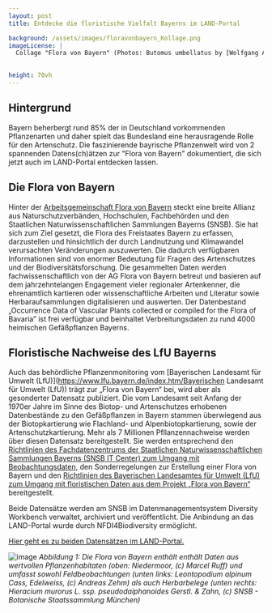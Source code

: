 ```yaml
---
layout: post
title: Entdecke die floristische Vielfalt Bayerns im LAND-Portal

background: /assets/images/floravonbayern_Kollage.png
imageLicense: |
  Collage "Flora von Bayern" (Photos: Butomus umbellatus by [Wolfgang Ahlmer](https://www.gbif.org/occurrence/2811466337), Linum viscosum L.  by [Andreas Zehm](https://www.gbif.org/occurrence/2809908448), Pulsatilla vulgaris Mill. by [Burkhard Biel](https://www.gbif.org/occurrence/2811322414), Gentiana asclepiadea L.  by [Sebastian Hollinger](https://www.gbif.org/occurrence/2811314413), Drosera rotundifolia L. by [Burkhard Biel](https://www.gbif.org/occurrence/2811319390), Tulipa sylvestris subsp. sylvestris by [Burkhard Biel](https://www.gbif.org/occurrence/2811466550))

 
height: 70vh
---
```


## Hintergrund
Bayern beherbergt rund 85% der in Deutschland vorkommenden Pflanzenarten und daher spielt das Bundesland eine herausragende Rolle für den Artenschutz. Die faszinierende bayrische Pflanzenwelt wird von 2 spannenden Datens(ch)ätzen zur "Flora von Bayern" dokumentiert, die sich jetzt auch im LAND-Portal entdecken lassen.
 
## Die Flora von Bayern

Hinter der [Arbeitsgemeinschaft Flora von Bayern](https://web.archive.org/web/20230529093523/https://wiki.bayernflora.de/web/AG_Flora_von_Bayern) steckt eine breite Allianz aus Naturschutzverbänden, Hochschulen, Fachbehörden und den Staatlichen Naturwissenschaftlichen Sammlungen Bayerns (SNSB). Sie hat sich zum Ziel gesetzt, die Flora des Freistaates Bayern zu erfassen, darzustellen und hinsichtlich der durch Landnutzung und Klimawandel verursachten Veränderungen auszuwerten. Die dadurch verfügbaren Informationen sind von enormer Bedeutung für Fragen des Artenschutzes und der Biodiversitätsforschung. Die gesammelten Daten werden fachwissenschaftlich von der AG Flora von Bayern betreut und basieren auf dem jahrzehntelangen Engagement vieler regionaler Artenkenner, die ehrenamtlich kartieren oder wissenschaftliche Arbeiten und Literatur sowie Herbaraufsammlungen digitalisieren und auswerten. Der Datenbestand „Occurrence Data of Vascular Plants collected or compiled for the Flora of Bavaria” ist frei verfügbar und beinhaltet Verbreitungsdaten zu rund 4000 heimischen Gefäßpflanzen Bayerns.

## Floristische Nachweise des LfU Bayerns

Auch das behördliche Pflanzenmonitoring vom [Bayerischen Landesamt für Umwelt (LfU)](https://www.lfu.bayern.de/index.htm/Bayerischen Landesamt für Umwelt (LfU)) trägt zur „Flora von Bayern“ bei, wird aber als gesonderter Datensatz publiziert. Die vom Landesamt seit Anfang der 1970er Jahre im Sinne des Biotop- und Artenschutzes erhobenen Datenbestände zu den Gefäßpflanzen in Bayern stammen überwiegend aus der Biotopkartierung wie Flachland- und Alpenbiotopkartierung, sowie der Artenschutzkartierung. Mehr als 7 Millionen Pfllanzennachweise werden über diesen Datensatz bereitgestellt. Sie werden entsprechend den [Richtlinien des Fachdatenzentrums der Staatlichen Naturwissenschaftlichen Sammlungen Bayerns (SNSB IT Center) zum Umgang mit Beobachtungsdaten](https://web.archive.org/web/20180125192818/http://wiki.bayernflora.de/web/Richtlinien_des_Fachdatenzentrums_der_Staatlichen_Naturwissenschaftlichen_Sammlungen_Bayerns_(SNBS_IT_Center)_zum_Umgang_mit_Beobachtungsdaten), den Sonderregelungen zur Erstellung einer Flora von Bayern und den [Richtlinien des Bayerischen Landesamtes für Umwelt (LfU) zum Umgang mit floristischen Daten aus dem Projekt „Flora von Bayern“](https://web.archive.org/web/20230408091013/http://species-id.net/o/media/4/4b/Flora_von_Bayern_Richtlinien_LfU-ASK-160615_wit.pdf) bereitgestellt.

Beide Datensätze werden am SNSB im Datenmanagementsystem Diversity Workbench verwaltet, archiviert und veröffentlicht. Die Anbindung an das LAND-Portal wurde durch NFDI4Biodiversity ermöglicht.

[Hier geht es zu beiden Datensätzen im LAND-Portal.]({{site.url}}occurrence/search/?datasetKey=64dabd3c-4f34-4520-b9dd-d227a0bf1582&datasetKey=8ea4250e-0ff0-44f8-812e-bffc3b9ba2a4)

![image](/assets/images/floravonbayern_Kollages.jpg)
*Abbildung 1: Die Flora von Bayern enthält enthält Daten aus wertvollen Pflanzenhabitaten (oben: Niedermoor, (c) Marcel Ruff) und umfasst sowohl Feldbeobachtungen (unten links: Leontopodium alpinum Cass, Edelweiss, (c) Andreas Zehm) als auch Herbarbelege (unten rechts: Hieracium murorus L. ssp. pseudodaiphanoides Gerstl. & Zahn, (c) SNSB - Botanische Staatssammlung München)*







